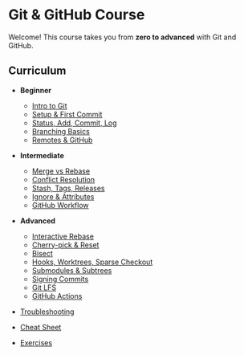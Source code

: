 # Git & GitHub Course

Welcome! This course takes you from **zero to advanced** with Git and GitHub.

## Curriculum

- **Beginner**
  - [Intro to Git](beginner/01-intro.md)
  - [Setup & First Commit](beginner/02-setup-first-commit.md)
  - [Status, Add, Commit, Log](beginner/03-status-add-commit-log.md)
  - [Branching Basics](beginner/04-branching-basics.md)
  - [Remotes & GitHub](beginner/05-remote-basics-github.md)

- **Intermediate**
  - [Merge vs Rebase](intermediate/01-merge-vs-rebase.md)
  - [Conflict Resolution](intermediate/02-conflicts.md)
  - [Stash, Tags, Releases](intermediate/03-stash-tags.md)
  - [Ignore & Attributes](intermediate/04-ignore-attributes.md)
  - [GitHub Workflow](intermediate/05-github-workflow.md)

- **Advanced**
  - [Interactive Rebase](advanced/01-interactive-rebase.md)
  - [Cherry-pick & Reset](advanced/02-cherry-pick-reset-reflog.md)
  - [Bisect](advanced/03-bisect.md)
  - [Hooks, Worktrees, Sparse Checkout](advanced/04-hooks-worktrees-sparse.md)
  - [Submodules & Subtrees](advanced/05-submodule-subtree.md)
  - [Signing Commits](advanced/06-signing.md)
  - [Git LFS](advanced/07-lfs.md)
  - [GitHub Actions](advanced/08-actions.md)

- [Troubleshooting](troubleshooting.md)
- [Cheat Sheet](cheatsheet.md)
- [Exercises](exercises.md)
